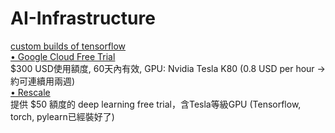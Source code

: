 # AI-Infrastructure
[custom builds of tensorflow](https://github.com/lakshayg/tensorflow-build)  
[• Google Cloud Free Trial](https://cloud.google.com/free-trial/)  
$300 USD使用額度, 60天內有效, GPU: Nvidia Tesla K80 (0.8 USD per hour -> 約可連續用兩週)  
[• Rescale](https://www.rescale.com/deep-learning/)  
提供 $50 額度的 deep learning free trial，含Tesla等級GPU (Tensorflow, torch, pylearn已經裝好了)
